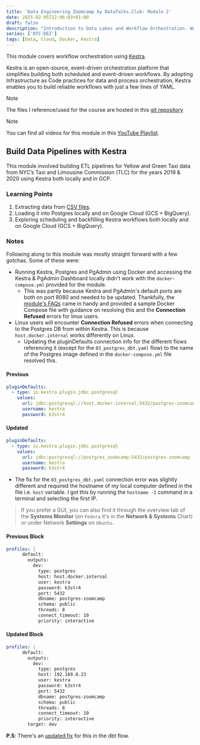 ```yaml
---
title: 'Data Engineering Zoomcamp by DataTalks.Club: Module 2'
date: 2025-02-05T12:06:03+01:00
draft: false
description: "Introduction to Data Lakes and Workflow Orchestration. Workflow orchestration with Kestra"
series: ['DTC-DEZ']
tags: [Data, Cloud, Docker, Kestra]
---
```



This module covers workflow orchestration using [Kestra](https://go.kestra.io/de-zoomcamp/github).

Kestra is an open-source, event-driven orchestration platform that simplifies building both scheduled and event-driven workflows. By adopting Infrastructure as Code practices for data and process orchestration, Kestra enables you to build reliable workflows with just a few lines of YAML.

> [!NOTE]
> The files I reference/used for the course are hosted in this [git repository](https://github.com/MercyMarkus/2025_zoomcamp/tree/main)


> [!NOTE]
>You can find all videos for this module in this [YouTube Playlist](https://go.kestra.io/de-zoomcamp/yt-playlist).

## Build Data Pipelines with Kestra

This module involved building ETL pipelines for Yellow and Green Taxi data from NYC’s Taxi and Limousine Commission (TLC) for the years 2019 & 2020 using Kestra both locally and in GCP.

### Learning Points

1. Extracting data from [CSV files](https://github.com/DataTalksClub/nyc-tlc-data/releases).
2. Loading it into Postgres locally and on Google Cloud (GCS + BigQuery).
3. Exploring scheduling and backfilling Kestra workflows both locally and on Google Cloud (GCS + BigQuery).

### Notes

Following along to this module was mostly straight forward with a few gotchas. Some of these were:

- Running Kestra, Postgres and PgAdmin using Docker and accessing the Kestra & PgAdmin Dashboard locally didn't work with the `docker-compose.yml` provided for the module.
  - This was partly because Kestra and PgAdmin's default ports are both on port 8080 and needed to be updated. Thankfully, the [module's FAQs](https://github.com/DataTalksClub/data-engineering-zoomcamp/tree/main/02-workflow-orchestration#troubleshooting-tips) came in handy and provided a sample Docker Compose file with guidance on resolving this and the **Connection Refused** errors for linux users.
- Linux users will encounter **Connection Refused** errors when connecting to the Postgres DB from within Kestra. This is because `host.docker.internal` works differently on Linux.
  - Updating the pluginDefaults connection info for the different flows referencing it (except for the `03_postgres_dbt.yaml` flow) to the name of the Postgres image defined in the `docker-compose.yml` file resolved this.

#### Previous

```yaml
pluginDefaults:
  - type: io.kestra.plugin.jdbc.postgresql
    values:
      url: jdbc:postgresql://host.docker.internal:5432/postgres-zoomcamp
      username: kestra
      password: k3str4
```

#### Updated

```yaml
pluginDefaults:
  - type: io.kestra.plugin.jdbc.postgresql
    values:
      url: jdbc:postgresql://postgres_zoomcamp:5432/postgres-zoomcamp
      username: kestra
      password: k3str4
```

- The fix for the `03_postgres_dbt.yaml` connection error was slightly different and required the hostname of my local computer defined in the file i.e. `host` variable. I got this by running the `hostname -I` command in a terminal and selecting the first IP.

> If you prefer a GUI, you can also find it through the overview tab of the **Systems Monitor** (on `Fedora` it's in the **Network & Systems** Chart) or under Network **Settings** on `Ubuntu`.

#### Previous Block

```yaml
profiles: |
      default:
        outputs:
          dev:
            type: postgres
            host: host.docker.internal
            user: kestra
            password: k3str4
            port: 5432
            dbname: postgres-zoomcamp
            schema: public
            threads: 8
            connect_timeout: 10
            priority: interactive
```

#### Updated Block

```yaml
profiles: |
      default:
        outputs:
          dev:
            type: postgres
            host: 192.169.0.23
            user: kestra
            password: k3str4
            port: 5432
            dbname: postgres-zoomcamp
            schema: public
            threads: 8
            connect_timeout: 10
            priority: interactive
        target: dev
  ```

  **P.S**: There's an [updated fix](https://github.com/DataTalksClub/data-engineering-zoomcamp/commit/25ce6aa101d5f7f1198c790199dbe5723b2ee5a0) for this in the dbt flow.

